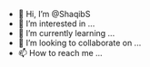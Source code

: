- 👋 Hi, I’m @ShaqibS
- 👀 I’m interested in ...
- 🌱 I’m currently learning ...
- 💞️ I’m looking to collaborate on ...
- 📫 How to reach me ...

<!---
ShaqibS/ShaqibS is a ✨ special ✨ repository because its `README.md` (this file) appears on your GitHub profile.
You can click the Preview link to take a look at your changes.
--->
